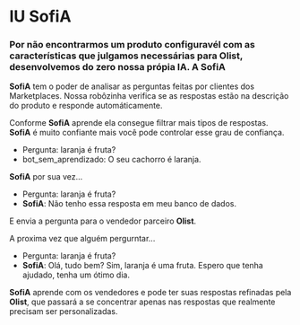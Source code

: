 # IU SofiA

### Por não encontrarmos um produto configuravél com as características que julgamos necessárias para **Olist**, desenvolvemos do zero nossa própia IA. A **SofiA**

**SofiA** tem o poder de analisar as perguntas feitas por clientes dos Marketplaces. Nossa robôzinha verifica se as respostas estão na descrição do produto e responde automáticamente.

Conforme **SofiA** aprende ela consegue filtrar mais tipos de respostas. **SofiA** é muito confiante mais você pode controlar esse grau de confiança.

* Pergunta: laranja é fruta?
* bot_sem_aprendizado: O seu cachorro é laranja.

**SofiA** por sua vez...

* Pergunta: laranja é fruta?
* **SofiA**: Não tenho essa resposta em meu banco de dados.

E envia a pergunta para o vendedor parceiro **Olist**.

A proxima vez que alguém pergurntar...

* Pergunta: laranja é fruta?
* **SofiA**: Olá, tudo bem? Sim, laranja é uma fruta. Espero que tenha ajudado, tenha um ótimo dia.

**SofiA** aprende com os vendedores e pode ter suas respostas refinadas pela **Olist**, que passará a se concentrar apenas nas respostas que realmente precisam ser personalizadas.